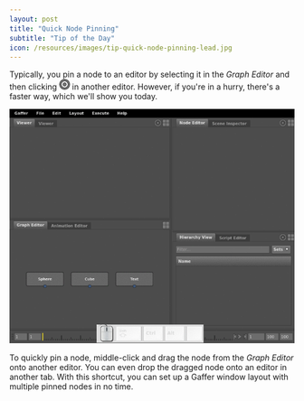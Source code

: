 ```yaml
---
layout: post
title: "Quick Node Pinning"
subtitle: "Tip of the Day"
icon: /resources/images/tip-quick-node-pinning-lead.jpg
---
```


Typically, you pin a node to an editor by selecting it in the _Graph Editor_ and then clicking ![the pin button](/resources/images/gafferUI/targetNodesUnlocked.png) in another editor. However, if you're in a hurry, there's a faster way, which we'll show you today.

<img class="mtb-30" src="/resources/images/tip-quick-node-pinning.gif" alt="Demo of quickly pinning multiple nodes to various editors.">

To quickly pin a node, middle-click and drag the node from the _Graph Editor_ onto another editor. You can even drop the dragged node onto an editor in another tab. With this shortcut, you can set up a Gaffer window layout with multiple pinned nodes in no time.
